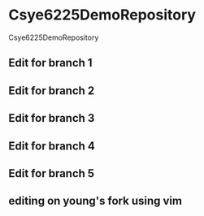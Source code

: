 # Csye6225DemoRepository
Csye6225DemoRepository

## Edit for branch 1

## Edit for branch 2

## Edit for branch 3

## Edit for branch 4

## Edit for branch 5

## editing on young's fork using vim
